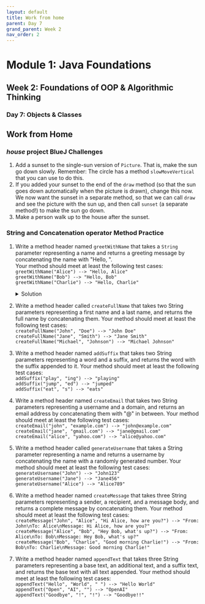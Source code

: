 ```yaml
---
layout: default
title: Work from home
parent: Day 7
grand_parent: Week 2
nav_order: 2
---
```


# Module 1: Java Foundations
## Week 2: Foundations of OOP & Algorithmic Thinking
### Day 7: Objects & Classes

## Work from Home
### *house* project BlueJ Challenges
1. Add a sunset to the single-sun version of `Picture`. That is, make the sun go down slowly. Remember: The circle has a method `slowMoveVertical` that you can use to do this.
2. If you added your sunset to the end of the `draw` method (so that the sun goes down automatically when the picture is drawn), change this now. We now want the sunset in a separate method, so that we can call `draw` and see the picture with the sun up, and then call `sunset` (a separate method!) to make the sun go down.
3. Make a person walk up to the house after the sunset.

### String and Concatenation operator Method Practice
1. Write a method header named `greetWithName` that takes a `String` parameter representing a name and returns a greeting message by concatenating the name with "Hello, ".  
   Your method should meet at least the following test cases:  
   `greetWithName("Alice") --> "Hello, Alice"`  
   `greetWithName("Bob") --> "Hello, Bob"`  
   `greetWithName("Charlie") --> "Hello, Charlie"`

   <details markdown="block">
     <summary> Solution </summary>
     
     ```java
     public String greetWithName(String name)
     {
         return "Hello, " + name ;
     }
     ```
   </details>
2. Write a method header called `createFullName` that takes two String parameters representing a first name and a last name, and returns the full name by concatenating them.
   Your method should meet at least the following test cases:  
   `createFullName("John", "Doe") --> "John Doe"`  
   `createFullName("Jane", "Smith") --> "Jane Smith"`  
   `createFullName("Michael", "Johnson") --> "Michael Johnson"`

   <!-- <details>
     <summary>
       Solution
     </summary>

     ```java
     public String createFullName(String firstName, String lastName)
     {
         return firstName + " " + lastName;
     }
     ```
   </details> -->
3. Write a method header named `addSuffix` that takes two String parameters representing a word and a suffix, and returns the word with the suffix appended to it.
   Your method should meet at least the following test cases:  
   `addSuffix("play", "ing") --> "playing"`  
   `addSuffix("jump", "ed") --> "jumped"`  
   `addSuffix("eat", "s") --> "eats"`

4. Write a method header named `createEmail` that takes two String parameters representing a username and a domain, and returns an email address by concatenating them with "@" in between.
   Your method should meet at least the following test cases:  
   `createEmail("john", "example.com") --> "john@example.com"`  
   `createEmail("jane", "gmail.com") --> "jane@gmail.com"`  
   `createEmail("alice", "yahoo.com") --> "alice@yahoo.com"`  

5. Write a method header called `generateUsername` that takes a String parameter representing a name and returns a username by concatenating the name with a randomly generated number.
   Your method should meet at least the following test cases:  
   `generateUsername("John") --> "John123"`  
   `generateUsername("Jane") --> "Jane456"`  
   `generateUsername("Alice") --> "Alice789"`    

6. Write a method header named `createMessage` that takes three String parameters representing a sender, a recipient, and a message body, and returns a complete message by concatenating them.
   Your method should meet at least the following test cases:  
   `createMessage("John", "Alice", "Hi Alice, how are you?") --> "From: John\nTo: Alice\nMessage: Hi Alice, how are you?"`  
   `createMessage("Alice", "Bob", "Hey Bob, what's up?") --> "From: Alice\nTo: Bob\nMessage: Hey Bob, what's up?"`  
   `createMessage("Bob", "Charlie", "Good morning Charlie!") --> "From: Bob\nTo: Charlie\nMessage: Good morning Charlie!"`  

7. Write a method header named `appendText` that takes three String parameters representing a base text, an additional text, and a suffix text, and returns the base text with all text appended.
   Your method should meet at least the following test cases:  
   `appendText("Hello", "World", " ") --> "Hello World"`  
   `appendText("Open", "AI", "") --> "OpenAI"`  
   `appendText("Goodbye", "!", "!") --> "Goodbye!!"`  
